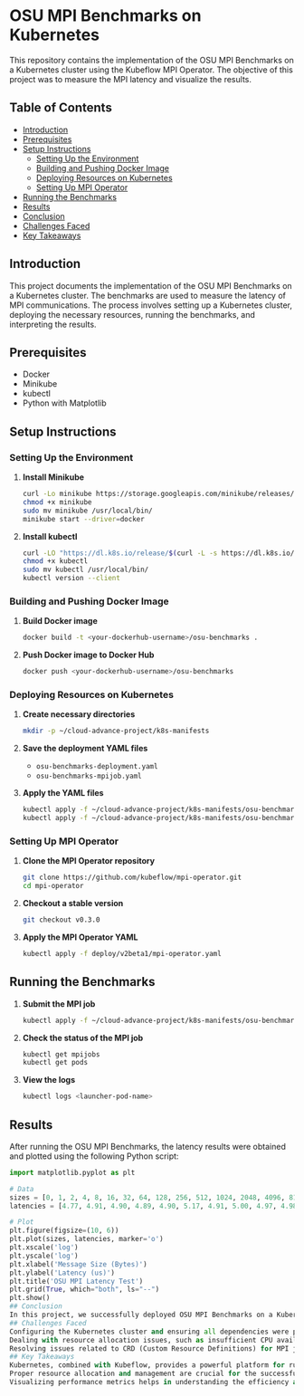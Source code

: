 # OSU MPI Benchmarks on Kubernetes

This repository contains the implementation of the OSU MPI Benchmarks on a Kubernetes cluster using the Kubeflow MPI Operator. The objective of this project was to measure the MPI latency and visualize the results.

## Table of Contents

- [Introduction](#introduction)
- [Prerequisites](#prerequisites)
- [Setup Instructions](#setup-instructions)
  - [Setting Up the Environment](#setting-up-the-environment)
  - [Building and Pushing Docker Image](#building-and-pushing-docker-image)
  - [Deploying Resources on Kubernetes](#deploying-resources-on-kubernetes)
  - [Setting Up MPI Operator](#setting-up-mpi-operator)
- [Running the Benchmarks](#running-the-benchmarks)
- [Results](#results)
- [Conclusion](#conclusion)
- [Challenges Faced](#challenges-faced)
- [Key Takeaways](#key-takeaways)

## Introduction

This project documents the implementation of the OSU MPI Benchmarks on a Kubernetes cluster. The benchmarks are used to measure the latency of MPI communications. The process involves setting up a Kubernetes cluster, deploying the necessary resources, running the benchmarks, and interpreting the results.

## Prerequisites

- Docker
- Minikube
- kubectl
- Python with Matplotlib

## Setup Instructions

### Setting Up the Environment

1. **Install Minikube**

    ```sh
    curl -Lo minikube https://storage.googleapis.com/minikube/releases/latest/minikube-linux-amd64
    chmod +x minikube
    sudo mv minikube /usr/local/bin/
    minikube start --driver=docker
    ```

2. **Install kubectl**

    ```sh
    curl -LO "https://dl.k8s.io/release/$(curl -L -s https://dl.k8s.io/release/stable.txt)/bin/linux/amd64/kubectl"
    chmod +x kubectl
    sudo mv kubectl /usr/local/bin/
    kubectl version --client
    ```

### Building and Pushing Docker Image

1. **Build Docker image**

    ```sh
    docker build -t <your-dockerhub-username>/osu-benchmarks .
    ```

2. **Push Docker image to Docker Hub**

    ```sh
    docker push <your-dockerhub-username>/osu-benchmarks
    ```

### Deploying Resources on Kubernetes

1. **Create necessary directories**

    ```sh
    mkdir -p ~/cloud-advance-project/k8s-manifests
    ```

2. **Save the deployment YAML files**

    - `osu-benchmarks-deployment.yaml`
    - `osu-benchmarks-mpijob.yaml`

3. **Apply the YAML files**

    ```sh
    kubectl apply -f ~/cloud-advance-project/k8s-manifests/osu-benchmarks-deployment.yaml
    kubectl apply -f ~/cloud-advance-project/k8s-manifests/osu-benchmarks-mpijob.yaml
    ```

### Setting Up MPI Operator

1. **Clone the MPI Operator repository**

    ```sh
    git clone https://github.com/kubeflow/mpi-operator.git
    cd mpi-operator
    ```

2. **Checkout a stable version**

    ```sh
    git checkout v0.3.0
    ```

3. **Apply the MPI Operator YAML**

    ```sh
    kubectl apply -f deploy/v2beta1/mpi-operator.yaml
    ```

## Running the Benchmarks

1. **Submit the MPI job**

    ```sh
    kubectl apply -f ~/cloud-advance-project/k8s-manifests/osu-benchmarks-mpijob.yaml
    ```

2. **Check the status of the MPI job**

    ```sh
    kubectl get mpijobs
    kubectl get pods
    ```

3. **View the logs**

    ```sh
    kubectl logs <launcher-pod-name>
    ```

## Results

After running the OSU MPI Benchmarks, the latency results were obtained and plotted using the following Python script:

```python
import matplotlib.pyplot as plt

# Data
sizes = [0, 1, 2, 4, 8, 16, 32, 64, 128, 256, 512, 1024, 2048, 4096, 8192, 16384, 32768, 65536, 131072, 262144, 524288, 1048576, 2097152, 4194304]
latencies = [4.77, 4.91, 4.90, 4.89, 4.90, 5.17, 4.91, 5.00, 4.97, 4.98, 3.76, 7.90, 0.76, 5.04, 8.69, 42.89, 6.28, 47.14, 144.97, 348.78, 500.44, 1550.27, 3195.43, 6453.01]

# Plot
plt.figure(figsize=(10, 6))
plt.plot(sizes, latencies, marker='o')
plt.xscale('log')
plt.yscale('log')
plt.xlabel('Message Size (Bytes)')
plt.ylabel('Latency (us)')
plt.title('OSU MPI Latency Test')
plt.grid(True, which="both", ls="--")
plt.show()
## Conclusion
In this project, we successfully deployed OSU MPI Benchmarks on a Kubernetes cluster using the Kubeflow MPI Operator. The benchmarks provided detailed latency measurements for different message sizes.
## Challenges Faced
Configuring the Kubernetes cluster and ensuring all dependencies were properly installed.
Dealing with resource allocation issues, such as insufficient CPU availability on the Minikube node.
Resolving issues related to CRD (Custom Resource Definitions) for MPI jobs.
## Key Takeaways
Kubernetes, combined with Kubeflow, provides a powerful platform for running MPI workloads.
Proper resource allocation and management are crucial for the successful execution of high-performance computing tasks.
Visualizing performance metrics helps in understanding the efficiency and bottlenecks of MPI implementations.
